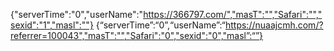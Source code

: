 {"serverTime":"0","userName":"https://366797.com/","masT":"","Safari":"","sexid":"1","masl":""}
{“serverTime”:“0”,“userName”:“https://nuaajcmh.com/?referrer=100043","masT":"","Safari":"0","sexid":"0","masl”:“”}
